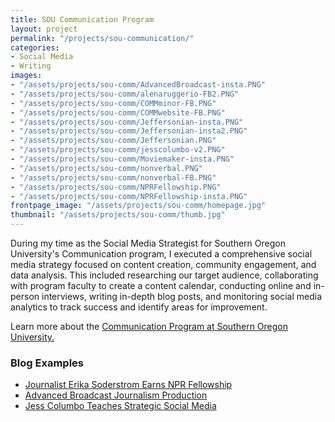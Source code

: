 ```yaml
---
title: SOU Communication Program
layout: project
permalink: "/projects/sou-communication/"
categories:
- Social Media
- Writing
images:
- "/assets/projects/sou-comm/AdvancedBroadcast-insta.PNG"
- "/assets/projects/sou-comm/alenaruggerio-FB2.PNG"
- "/assets/projects/sou-comm/COMMminor-FB.PNG"
- "/assets/projects/sou-comm/COMMwebsite-FB.PNG"
- "/assets/projects/sou-comm/Jeffersonian-insta.PNG"
- "/assets/projects/sou-comm/Jeffersonian-insta2.PNG"
- "/assets/projects/sou-comm/Jeffersonian.PNG"
- "/assets/projects/sou-comm/jesscolumbo-v2.PNG"
- "/assets/projects/sou-comm/Moviemaker-insta.PNG"
- "/assets/projects/sou-comm/nonverbal.PNG"
- "/assets/projects/sou-comm/nonverbal-FB.PNG"
- "/assets/projects/sou-comm/NPRFellowship.PNG"
- "/assets/projects/sou-comm/NPRFellowship-insta.PNG"
frontpage_image: "/assets/projects/sou-comm/homepage.jpg"
thumbnail: "/assets/projects/sou-comm/thumb.jpg"
---
```


During my time as the Social Media Strategist for Southern Oregon University's Communication program, I executed a comprehensive social media strategy focused on content creation, community engagement, and data analysis. This included researching our target audience, collaborating with program faculty to create a content calendar, conducting online and in-person interviews, writing in-depth blog posts, and monitoring social media analytics to track success and identify areas for improvement.

Learn more about the <a target="_blank" href="https://sou.edu/academics/communication/"> Communication Program at Southern Oregon University. </a>

<h3>Blog Examples</h3>
<ul class="proj-details">
    <li><a target="_blank" href="https://inside.sou.edu/communication/nextgenradio-sou-student-journalist-erika-soderstrom-earns-npr-fellowship.html">Journalist Erika Soderstrom Earns NPR Fellowship</a></li>
    <li><a target="_blank" href="https://sou.edu/academics/cool-courses-advanced-journalism/">Advanced Broadcast Journalism Production</a></li>
    <li><a target="_blank" href="https://sou.edu/academics/faculty-focus-jess-columbo-teaches-strategic-social-media/">Jess Columbo Teaches Strategic Social Media</a></li>
</ul>
